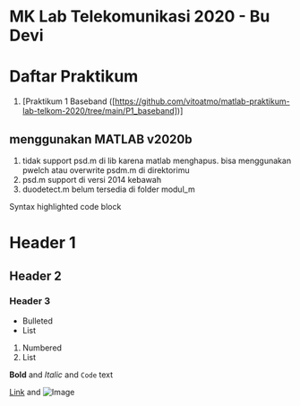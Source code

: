 # MK Lab Telekomunikasi 2020 - Bu Devi

# Daftar Praktikum 
1. [Praktikum 1 Baseband ([https://github.com/vitoatmo/matlab-praktikum-lab-telkom-2020/tree/main/P1_baseband])]


## menggunakan MATLAB v2020b

1. tidak support psd.m di lib karena matlab menghapus. bisa menggunakan pwelch atau overwrite psdm.m di direktorimu
2. psd.m support di versi 2014 kebawah
3. duodetect.m belum tersedia di folder modul_m


Syntax highlighted code block

# Header 1
## Header 2
### Header 3

- Bulleted
- List

1. Numbered
2. List

**Bold** and _Italic_ and `Code` text

[Link](url) and ![Image](src)


